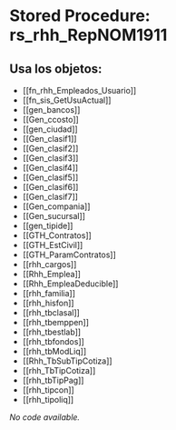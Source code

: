 # Stored Procedure: rs_rhh_RepNOM1911

## Usa los objetos:
- [[fn_rhh_Empleados_Usuario]]
- [[fn_sis_GetUsuActual]]
- [[gen_bancos]]
- [[Gen_ccosto]]
- [[gen_ciudad]]
- [[Gen_clasif1]]
- [[Gen_clasif2]]
- [[Gen_clasif3]]
- [[Gen_clasif4]]
- [[Gen_clasif5]]
- [[Gen_clasif6]]
- [[Gen_clasif7]]
- [[Gen_compania]]
- [[Gen_sucursal]]
- [[gen_tipide]]
- [[GTH_Contratos]]
- [[GTH_EstCivil]]
- [[GTH_ParamContratos]]
- [[rhh_cargos]]
- [[Rhh_Emplea]]
- [[Rhh_EmpleaDeducible]]
- [[rhh_familia]]
- [[rhh_hisfon]]
- [[rhh_tbclasal]]
- [[rhh_tbemppen]]
- [[rhh_tbestlab]]
- [[rhh_tbfondos]]
- [[rhh_tbModLiq]]
- [[Rhh_TbSubTipCotiza]]
- [[rhh_TbTipCotiza]]
- [[rhh_tbTipPag]]
- [[rhh_tipcon]]
- [[rhh_tipoliq]]

*No code available.*
